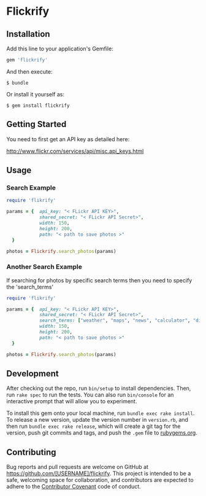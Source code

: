 # Flickrify

## Installation

Add this line to your application's Gemfile:

```ruby
gem 'flickrify'
```

And then execute:

    $ bundle

Or install it yourself as:

    $ gem install flickrify

## Getting Started

You need to first get an API key as detailed here:

http://www.flickr.com/services/api/misc.api_keys.html

## Usage

### Search Example

```ruby
require 'flikrify'

params = {  api_key: "< FLickr API KEY>",
            shared_secret: "< FLickr API Secret>",
            width: 150,
            height: 200,
            path: "< path to save photos >"
  }

photos = Flickrify.search_photos(params)

```

### Another Search Example

If searching for photos by specific search terms then you need to specify the 'search_terms'

```ruby
require 'flikrify'

params = {  api_key: "< FLickr API KEY>",
            shared_secret: "< FLickr API Secret>",
            search_terms: ["weather", "maps", "news", "calculator", "dictionary", "movies", "horoscope", "games", "love", "prince"],
            width: 150,
            height: 200,
            path: "< path to save photos >"
  }

photos = Flickrify.search_photos(params)

```

## Development

After checking out the repo, run `bin/setup` to install dependencies. Then, run `rake spec` to run the tests. You can also run `bin/console` for an interactive prompt that will allow you to experiment.

To install this gem onto your local machine, run `bundle exec rake install`. To release a new version, update the version number in `version.rb`, and then run `bundle exec rake release`, which will create a git tag for the version, push git commits and tags, and push the `.gem` file to [rubygems.org](https://rubygems.org).

## Contributing

Bug reports and pull requests are welcome on GitHub at https://github.com/[USERNAME]/flickrify. This project is intended to be a safe, welcoming space for collaboration, and contributors are expected to adhere to the [Contributor Covenant](http://contributor-covenant.org) code of conduct.

